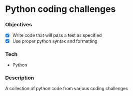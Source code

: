 # Python coding challenges

### Objectives
+ [x] Write code that will pass a test as specified
+ [x] Use proper python syntax and formatting

### Tech
+ Python

### Description
A collection of python code from various coding challenges